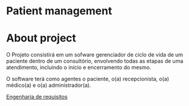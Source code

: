 # Patient management 

# About project

 

O Projeto consistirá em um sofware gerenciador de ciclo de vida de um paciente dentro de um consultório, envolvendo todas as etapas de uma atendimento, incluindo o início e encerramento do mesmo. 

O software terá como agentes o paciente, o(a) recepcionista, o(a) médico(a) e  o(a) administrador(a).

[Engenharia de requisitos](https://github.com/devpillow-org/patient-management/wiki/Engenharia-de-requisitos)